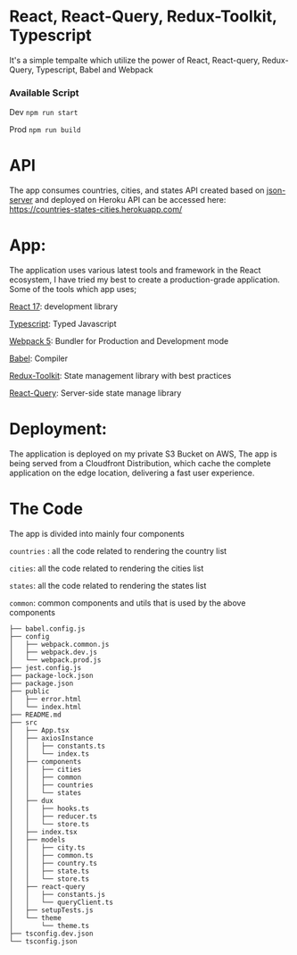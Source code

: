 # React, React-Query, Redux-Toolkit, Typescript
It's a simple tempalte which utilize the power of React, React-query, Redux-Query, Typescript, Babel and Webpack

### Available Script

Dev
`npm run start`

Prod
`npm run build`

# API
The app consumes countries, cities, and states API created based on [json-server](https://github.com/typicode/json-server) and deployed on Heroku
API can be accessed here: https://countries-states-cities.herokuapp.com/


# App: 

The application uses various latest tools and framework in the React ecosystem, I have tried my best to create a production-grade application. Some of the tools which app uses;

[React 17](https://reactjs.org/): development library

[Typescript](https://www.typescriptlang.org/): Typed Javascript

[Webpack 5](https://webpack.js.org/blog/2020-10-10-webpack-5-release/): Bundler for Production and Development mode

[Babel](https://babeljs.io/): Compiler

[Redux-Toolkit](https://redux-toolkit.js.org/): State management library with best practices

[React-Query](): Server-side state manage library

# Deployment:
The application is deployed on my private S3 Bucket on AWS, The app is being served from a Cloudfront Distribution, which cache the complete application on the edge location, delivering a fast user experience.

# The Code

The app is divided into mainly four components 

`countries` : all the code related to rendering the country list

`cities`: all the code related to rendering the cities list

`states`: all the code related to rendering the states list

`common`: common components and utils that is used by the above components

```
├── babel.config.js
├── config
│   ├── webpack.common.js
│   ├── webpack.dev.js
│   └── webpack.prod.js
├── jest.config.js
├── package-lock.json
├── package.json
├── public
│   ├── error.html
│   └── index.html
├── README.md
├── src
│   ├── App.tsx
│   ├── axiosInstance
│   │   ├── constants.ts
│   │   └── index.ts
│   ├── components
│   │   ├── cities
│   │   ├── common
│   │   ├── countries
│   │   └── states
│   ├── dux
│   │   ├── hooks.ts
│   │   ├── reducer.ts
│   │   └── store.ts
│   ├── index.tsx
│   ├── models
│   │   ├── city.ts
│   │   ├── common.ts
│   │   ├── country.ts
│   │   ├── state.ts
│   │   └── store.ts
│   ├── react-query
│   │   ├── constants.js
│   │   └── queryClient.ts
│   ├── setupTests.js
│   └── theme
│       └── theme.ts
├── tsconfig.dev.json
└── tsconfig.json
```
